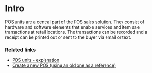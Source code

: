 # Intro

POS units are a central part of the POS sales solution. They consist of hardware and software elements that enable services and item sale transactions at retail locations. The transactions can be recorded and a receipt can be printed out or sent to the buyer via email or text. 

### Related links
- [POS units - explanation](./explanation/POSUnit.md)
- [Create a new POS (using an old one as a reference)](./howto/createnew.md)
